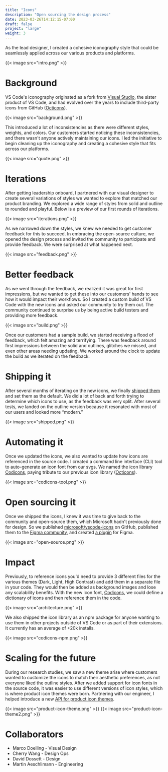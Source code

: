 ```yaml
---
title: "Icons"
description: "Open sourcing the design process"
date: 2023-03-26T14:12:15-07:00
draft: false
project: "large"
weight: 3
---
```


As the lead designer, I created a cohesive iconography style that could be seamlessly applied across our various products and platforms.

{{< image src="intro.png" >}}

# Background

VS Code's iconography originated as a fork from [Visual Studio](https://visualstudio.microsoft.com/vs/), the sister product of VS Code, and had evolved over the years to include third-party icons from GitHub ([Octicons](https://primer.github.io/octicons/)).

{{< image src="background.png" >}}

This introduced a lot of inconsistencies as there were different styles, weights, and colors. Our customers started noticing these inconsistencies, and there wasn't anyone actively maintaining our icons. I led the initiative to begin cleaning up the iconography and creating a cohesive style that fits across our platforms.

{{< image src="quote.png" >}}

# Iterations

After getting leadership onboard, I partnered with our visual designer to create several variations of styles we wanted to explore that matched our product branding. We explored a wide range of styles from solid and outline to rounded and playful. Below is a preview of our first rounds of iterations.

{{< image src="iterations.png" >}}

As we narrowed down the styles, we knew we needed to get customer feedback for this to succeed. In embracing the open-source culture, we opened the design process and invited the community to participate and provide feedback. We were surprised at what happened next.

{{< image src="feedback.png" >}}

# Better feedback

As we went through the feedback, we realized it was great for first impressions, but we wanted to get these into our customers' hands to see how it would impact their workflows. So I created a custom build of VS Code with the new icons and asked our community to try them out. The community continued to surprise us by being active build testers and providing more feedback.

{{< image src="build.png" >}}

Once our customers had a sample build, we started receiving a flood of feedback, which felt amazing and terrifying. There was feedback around first impressions between the solid and outlines, glitches we missed, and even other areas needing updating. We worked around the clock to update the build as we iterated on the feedback.

# Shipping it

After several months of iterating on the new icons, we finally [shipped them](https://code.visualstudio.com/updates/v1_37#_new-product-icons) and set them as the default. We did a lot of back and forth trying to determine which icons to use, as the feedback was very split. After several tests, we landed on the outline version because it resonated with most of our users and looked more “modern.”

{{< image src="shipped.png" >}}

# Automating it

Once we updated the icons, we also wanted to update how icons are referenced in the source code. I created a command line interface (CLI) tool to auto-generate an icon font from our svgs. We named the icon library [Codicons](https://github.com/microsoft/vscode-codicons/), paying tribute to our previous icon library ([Octicons](https://primer.style/design/foundations/icons/)).

{{< image src="codicons-tool.png" >}}

# Open sourcing it

Once we shipped the icons, I knew it was time to give back to the community and open-source them, which Microsoft hadn't previously done for design. So we published [microsoft/vscode-icons](https://github.com/microsoft/vscode-icons) on GitHub, published them to the [Figma community](https://www.figma.com/c/file/768673354734944365), and created [a plugin](https://www.figma.com/community/plugin/786075219184960694) for Figma.

{{< image src="open-source.png" >}}

# Impact

Previously, to reference icons you'd need to provide 3 different files for the various themes (Dark, Light, High Contrast) and add them in a separate file in your code. They would then be added as background images and lose any scalability benefits. With the new icon font, [Codicons](https://github.com/microsoft/vscode-codicons/), we could define a dictionary of icons and then reference them in the code.

{{< image src="architecture.png" >}}

We also shipped the icon library as an npm package for anyone wanting to use them in other projects outside of VS Code or as part of their extensions. It currently has an average of +20k installs.

{{< image src="codicons-npm.png" >}}

# Scaling for the future

During our research studies, we saw a new theme arise where customers wanted to customize the icons to match their aesthetic preferences, as not everyone liked the outline styles. After we added support for icon fonts in the source code, it was easier to use different versions of icon styles, which is where product icon themes were born. Partnering with our engineer, I helped introduce a new [API for product icon themes](https://code.visualstudio.com/api/extension-guides/product-icon-theme).

{{< image src="product-icon-theme.png" >}}
{{< image src="product-icon-theme2.png" >}}

# Collaborators

- Marco Doelling - Visual Design
- Cherry Wang - Design Ops
- David Dossett - Design
- Martin Aeschlimann - Engineering